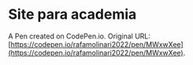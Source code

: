 # Site para academia

A Pen created on CodePen.io. Original URL: [https://codepen.io/rafamolinari2022/pen/MWxwXee](https://codepen.io/rafamolinari2022/pen/MWxwXee).

